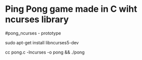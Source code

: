 # Ping Pong game made in C wiht ncurses library
#pong_ncurses - prototype

sudo apt-get install libncurses5-dev

cc pong.c -lncurses -o pong && ./pong
